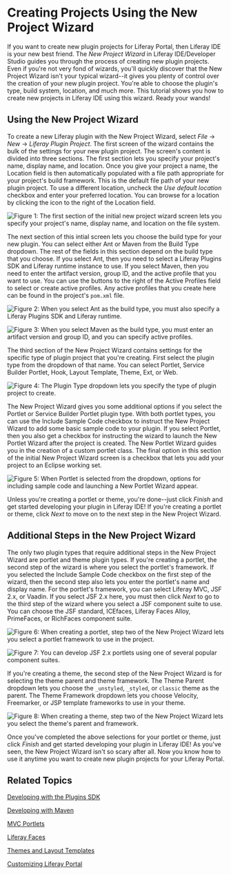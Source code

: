 # Creating Projects Using the New Project Wizard [](id=creating-projects-using-the-new-project-wizard)

If you want to create new plugin projects for Liferay Portal, then Liferay IDE
is your new best friend. The *New Project Wizard* in Liferay IDE/Developer
Studio guides you through the process of creating new plugin projects. Even if
you're not very fond of wizards, you'll quickly discover that the New Project
Wizard isn't your typical wizard--it gives you plenty of control over the
creation of your new plugin project. You're able to choose the plugin's type,
build system, location, and much more. This tutorial shows you how to create new
projects in Liferay IDE using this wizard. Ready your wands!

## Using the New Project Wizard

To create a new Liferay plugin with the New Project Wizard, select *File* &rarr;
*New* &rarr; *Liferay Plugin Project*. The first screen of the wizard contains
the bulk of the settings for your new plugin project. The screen's content is
divided into three sections. The first section lets you specify your project's
name, display name, and location. Once you give your project a name, the
Location field is then automatically populated with a file path appropriate for
your project's build framework. This is the default file path of your new plugin
project. To use a different location, uncheck the *Use default location*
checkbox and enter your preferred location. You can browse for a location by
clicking the icon to the right of the Location field.

![Figure 1: The first section of the initial new project wizard screen lets you specify your project's name, display name, and location on the file system.](../../images/liferay-ide-new-plugin-name-loc.png)

The next section of this intial screen lets you choose the build type for your
new plugin. You can select either Ant or Maven from the Build Type dropdown. The
rest of the fields in this section depend on the build type that you choose. If
you select Ant, then you need to select a Liferay Plugins SDK and Liferay
runtime instance to use. If you select Maven, then you need to enter the
artifact version, group ID, and the active profile that you want to use. You can
use the buttons to the right of the Active Profiles field to select or create
active profiles. Any active profiles that you create here can be found in the
project's `pom.xml` file. 

![Figure 2: When you select Ant as the build type, you must also specify a Liferay Plugins SDK and Liferay runtime.](../../images/liferay-ide-build-type-ant.png)

![Figure 3: When you select Maven as the build type, you must enter an artifact version and group ID, and you can specify active profiles.](../../images/liferay-ide-build-type-maven.png)

The third section of the New Project Wizard contains settings for the specific
type of plugin project that you're creating. First select the plugin type from
the dropdown of that name. You can select Portlet, Service Builder Portlet,
Hook, Layout Template, Theme, Ext, or Web. 

![Figure 4: The Plugin Type dropdown lets you specify the type of plugin project to create.](../../images/liferay-ide-new-plugin-type.png)

The New Project Wizard gives you some additional options if you select the
Portlet or Service Builder Portlet plugin type. With both portlet types, you can
use the Include Sample Code checkbox to instruct the New Project Wizard to add
some basic sample code to your plugin. If you select Portlet, then you also get
a checkbox for instructing the wizard to launch the New Portlet Wizard after the
project is created. The New Portlet Wizard guides you in the creation of a
custom portlet class. The final option in this section of the initial New
Project Wizard screen is a checkbox that lets you add your project to an Eclipse
working set.

![Figure 5: When Portlet is selected from the dropdown, options for including sample code and launching a New Portlet Wizard appear.](../../images/liferay-ide-new-plugin-portlet.png)

Unless you're creating a portlet or theme, you're done--just click *Finish* and 
get started developing your plugin in Liferay IDE! If you're creating a portlet 
or theme, click *Next* to move on to the next step in the New Project Wizard.

## Additional Steps in the New Project Wizard

The only two plugin types that require additional steps in the New Project
Wizard are portlet and theme plugin types. If you're creating a portlet, the
second step of the wizard is where you select the portlet's framework. If you
selected the Include Sample Code checkbox on the first step of the wizard, then
the second step also lets you enter the portlet's name and display name. For the
portlet's framework, you can select Liferay MVC, JSF 2.x, or Vaadin. If you
select JSF 2.x here, you must then click *Next* to go to the third step of the
wizard where you select a JSF component suite to use. You can choose the JSF
standard, ICEfaces, Liferay Faces Alloy, PrimeFaces, or RichFaces component
suite.

![Figure 6: When creating a portlet, step two of the New Project Wizard lets you select a portlet framework to use in the project.](../../images/liferay-ide-new-plugin-portlet-fw.png)

![Figure 7: You can develop JSF 2.x portlets using one of several popular component suites.](../../images/liferay-ide-new-plugin-jsf.png)

If you're creating a theme, the second step of the New Project Wizard is for
selecting the theme parent and theme framework. The Theme Parent dropdown lets
you choose the `_unstyled`, `_styled`, or `classic` theme as the parent. The
Theme Framework dropdown lets you choose Velocity, Freemarker, or JSP template
frameworks to use in your theme. 

![Figure 8: When creating a theme, step two of the New Project Wizard lets you select the theme's parent and framework.](../../images/liferay-ide-new-plugin-theme-fw.png)

Once you've completed the above selections for your portlet or theme, just click
*Finish* and get started developing your plugin in Liferay IDE! As you've seen,
the New Project Wizard isn't so scary after all. Now you know how to use it
anytime you want to create new plugin projects for your Liferay Portal.

## Related Topics

[Developing with the Plugins SDK](/develop/tutorials/-/knowledge_base/plugins-sdk)

[Developing with Maven](/develop/tutorials/-/knowledge_base/maven)

[MVC Portlets](/develop/tutorials/-/knowledge_base/developing-jsp-portlets-using-liferay-mvc)

[Liferay Faces](/develop/tutorials/-/knowledge_base/liferay-faces-jsf-portlets)

[Themes and Layout Templates](/develop/tutorials/-/knowledge_base/themes-and-layout-templates)

[Customizing Liferay Portal](/develop/tutorials/-/knowledge_base/customizing-liferay-portal)
